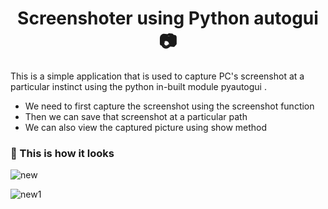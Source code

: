 # <h1 align="center">Screenshoter using Python autogui 📷</h1>
This is a simple application that is used to capture PC's screenshot at a particular instinct using the python in-built module pyautogui .

- We need to first capture the screenshot using the screenshot function
- Then we can save that screenshot at a particular path 
- We can also view the captured picture using show method

### 👀 This is how it looks
![new](https://user-images.githubusercontent.com/104165177/192295265-72c977dc-4ca4-4c07-adb4-ee17a7c93eec.PNG)

![new1](https://user-images.githubusercontent.com/104165177/192299580-01f367fa-9217-4457-befc-b9c0416c1a85.PNG)

